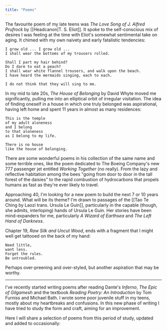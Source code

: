 ```yaml
---
title: "Poems"
---
```

The favourite poem of my late teens was *The Love Song of J. Alfred Prufrock* by [[Headcanon|T. S. Eliot]]. It spoke to the self-conscious mix of desires I was feeling at the time with Eliot's somewhat sentimental take on aging. It chimed with my own naivety and early fatalistic tendencies:

```poetry
I grow old ... I grow old ...
I shall wear the bottoms of my trousers rolled.

Shall I part my hair behind?
Do I dare to eat a peach?
I shall wear white flannel trousers, and walk upon the beach.
I have heard the mermaids singing, each to each.

I do not think that they will sing to me.
```

In my mid to late 20s, *The House of Belonging* by David Whyte moved me significantly, pulling me into an elliptical orbit of irregular visitation. The idea of finding oneself in a house in which one truly belonged was aspirational, having left home and spent 11 years in almost as many residences:

```poetry
This is the temple
of my adult aloneness
and I belong
to that aloneness
as I belong to my life.

There is no house
like the house of belonging.
```

There are some wonderful poems in his collection of the same name and some terrible ones, like the poem dedicated to The Boeing Company's new 777 passenger jet entitled *Working Together* (no really). From the lazy and reflective habitation among the bees "going from door to door in the tall forest of the daisies" to the rapid combustion of hydrocarbons that propels humans as fast as they're ever likely to travel.

Approaching 40, I'm looking for a new poem to build the next 7 or 10 years around. What will be its theme? I'm drawn to passages of the [[Tao Te Ching by Laozi trans. Ursula Le Guin]], particularly in the capable (though, she admits, interloping) hands of Ursula Le Guin. Her stories have been mind-expanders for me, particularly *A Wizard of Earthsea* and *The Left Hand of Darkness*.

Chapter 19, *Raw Silk and Uncut Wood*, ends with a fragment that I might well get tattooed on the back of my hand:

```poetry
Need little,
want less.
Forget the rules.
Be untroubled.
```

Perhaps over-preening and over-styled, but another aspiration that may be worthy.

---

I've recently started writing poems after reading Dante's *Inferno*, *The Epic of Gilgamesh* and the textbook *Reading Poetry: An Introduction* by Tom Furniss and Michael Bath. I wrote some poor juvenile stuff in my teens, mostly about my heartbreaks and confusions. In this new phase of writing I have tried to study the form and craft, aiming for an improvement.

Here I will share a selection of poems from this period of study, updated and added to occasionally: